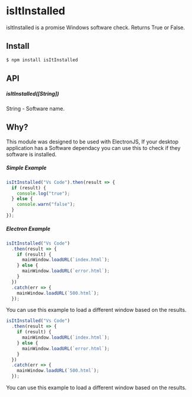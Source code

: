 # isItInstalled

isItInstalled is a promise Windows software check. Returns True or False.

## Install

```js
$ npm install isItInstalled
```

## API

##### isItInstalled([String])

String - Software name.

## Why?

This module was designed to be used with ElectronJS, If your desktop application has a Software dependacy you can use this to check if they software is installed.

##### Simple Example

```js
isItInstalled("Vs Code").then(result => {
  if (result) {
    console.log("true");
  } else {
    console.warn("false");
  }
});
```

##### Electron Example

```js
isItInstalled("Vs Code")
  .then(result => {
    if (result) {
      mainWindow.loadURL(`index.html`);
    } else {
      mainWindow.loadURL(`error.html`);
    }
  })
  .catch(err => {
    mainWindow.loadURL(`500.html`);
  });
```
You can use this example to load a different window based on the results.

```js
isItInstalled("Vs Code")
  .then(result => {
    if (result) {
      mainWindow.loadURL(`index.html`);
    } else {
      mainWindow.loadURL(`error.html`);
    }
  })
  .catch(err => {
    mainWindow.loadURL(`500.html`);
  });
```

You can use this example to load a different window based on the results.
